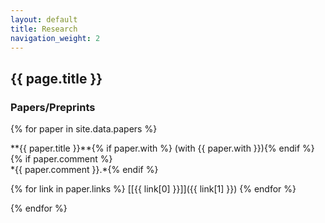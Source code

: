 ```yaml
---
layout: default
title: Research
navigation_weight: 2
---
```


## {{ page.title }}

### Papers/Preprints

{% for paper in site.data.papers %}
<div class="papers">
**{{ paper.title }}**{% if paper.with %} (with {{ paper.with }}){% endif %}{% if paper.comment %}<br/> *{{ paper.comment }}.*{% endif %}

{% for link in paper.links %} [\[{{ link[0] }}\]]({{ link[1] }}) {% endfor %}
</div>
{% endfor %}

